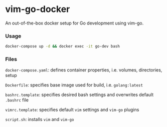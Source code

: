 # vim-go-docker
An out-of-the-box docker setup for Go development using vim-go.

### Usage
```bash
docker-compose up -d && docker exec -it go-dev bash
```

### Files
`docker-compose.yaml`: defines container properties, i.e. volumes, directories, setup

`Dockerfile`: specifies base image used for build, i.e. `golang:latest`

`bashrc.template`: specifies desired bash settings and overwrites default `.bashrc` file

`vimrc.template`: specifies default `vim` settings and `vim-go` plugins

`script.sh`: installs `vim` and `vim-go`
